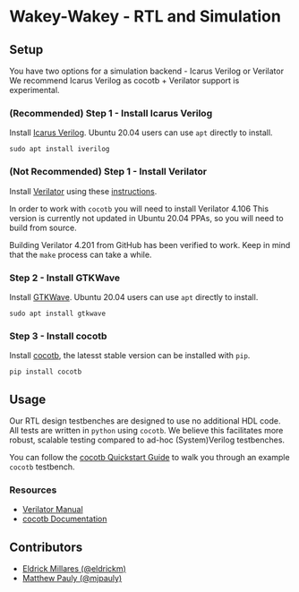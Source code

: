 # Wakey-Wakey - RTL and Simulation

## Setup

You have two options for a simulation backend - Icarus Verilog or Verilator
We recommend Icarus Verilog as cocotb + Verilator support is experimental.


### (Recommended) Step 1 - Install Icarus Verilog
Install [Icarus Verilog](https://github.com/steveicarus/iverilog).
Ubuntu 20.04 users can use `apt` directly to install.
```
sudo apt install iverilog
```

### (Not Recommended) Step 1 - Install Verilator
Install [Verilator](https://github.com/verilator/verilator) using these
[instructions](https://www.veripool.org/projects/verilator/wiki/Installing).

In order to work with `cocotb` you will need to install Verilator 4.106
This version is currently not updated in Ubuntu 20.04 PPAs, so you will
need to build from source.

Building Verilator 4.201 from GitHub has been verified to work.
Keep in mind that the `make` process can take a while.

### Step 2 - Install GTKWave
Install [GTKWave](http://gtkwave.sourceforge.net/).
Ubuntu 20.04 users can use `apt` directly to install.
```
sudo apt install gtkwave
```

### Step 3 - Install cocotb
Install [cocotb](https://github.com/cocotb/cocotb), the latesst stable
version can be installed with `pip`.
```
pip install cocotb
```

## Usage

Our RTL design testbenches are designed to use no additional HDL code.
All tests are written in `python` using `cocotb`.
We believe this facilitates more robust, scalable testing compared to ad-hoc
(System)Verilog testbenches.

You can follow the
[cocotb Quickstart Guide](https://docs.cocotb.org/en/stable/quickstart.html)
to walk you through an example `cocotb` testbench.


### Resources
- [Verilator Manual](https://www.veripool.org/wiki/verilator/Manual-verilator)
- [cocotb Documentation](https://docs.cocotb.org/en/stable/)


## Contributors
- [Eldrick Millares (@eldrickm)](https://github.com/eldrickm)
- [Matthew Pauly (@mjpauly)](https://github.com/mjpauly)
